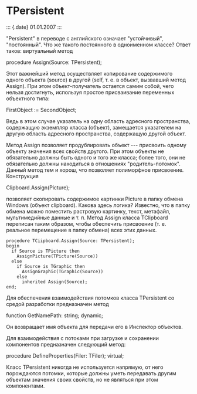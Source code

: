 TPersistent
===========

::: {.date}
01.01.2007
:::

\"Persistent\" в переводе с английского означает \"устойчивый\",
\"постоянный\". Что же такого постоянного в одноименном классе? Ответ
таков: виртуальный метод

procedure Assign(Source: TPersistent);

Этот важнейший метод осуществляет копирование содержимого одного объекта
(source) в другой (self, т. е. в объект, вызвавший метод Assign). При
этом объект-получатель остается самим собой, чего нельзя достигнуть,
используя простое присваивание переменных объектного типа:

FirstObject := SecondObject;

Ведь в этом случае указатель на одну область адресного пространства,
содержащую экземпляр класса (объект), замещается указателем на другую
область адресного пространства, содержащую другой объект.

Метод Assign позволяет продублировать объект --- присвоить одному
объекту значения всех свойств другого. При этом объекты не обязательно
должны быть одного и того же класса; более того, они не обязательно
должны находиться в отношениях \"родитель-потомок\". Данный метод тем и
хорош, что позволяет полиморфное присвоение. Конструкция

Clipboard.Assign(Picture);

позволяет скопировать содержимое картинки Picture в папку обмена Windows
(объект clipboard). Какова здесь логика? Известно, что в папку обмена
можно поместить растровую картинку, текст, метафайл, мультимедийные
данные и т. п. Метод Assign класса TClipboard переписан таким образом,
чтобы обеспечить присвоение (т. е. реальное перемещение в папку обмена)
всех этих данных.

    procedure TCiipboard.Assign(Source: TPersistent); 
    begin 
      if Source is TPicture then 
        AssignPicture(TPicture(Source))  
      else 
        if Source is TGraphic then 
          AssignGraphic(TGraphic(Source)) 
        else  
          inherited Assign(Source); 
    end; 

Для обеспечения взаимодействия потомков класса TPersistent со средой
разработки предназначен метод

function GetNamePath: string; dynamic;

Он возвращает имя объекта для передачи его в Инспектор объектов.

Для взаимодействия с потоками при загрузке и сохранении компонентов
предназначен следующий метод:

procedure DefineProperties(Filer: TFiler); virtual;

Класс TPersistent никогда не используется напрямую, от него порождаются
потомки, которые должны уметь передавать другим объектам значения своих
свойств, но не являться при этом компонентами.
